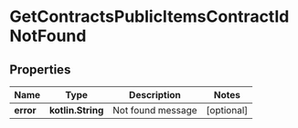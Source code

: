 
# GetContractsPublicItemsContractIdNotFound

## Properties
Name | Type | Description | Notes
------------ | ------------- | ------------- | -------------
**error** | **kotlin.String** | Not found message |  [optional]



